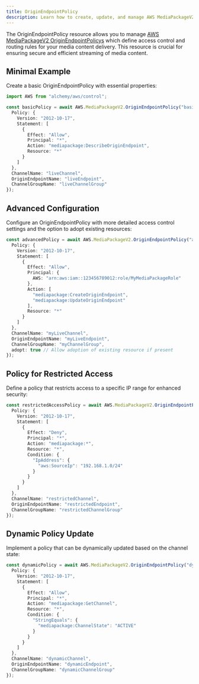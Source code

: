 ```yaml
---
title: OriginEndpointPolicy
description: Learn how to create, update, and manage AWS MediaPackageV2 OriginEndpointPolicys using Alchemy Cloud Control.
---
```


The OriginEndpointPolicy resource allows you to manage [AWS MediaPackageV2 OriginEndpointPolicys](https://docs.aws.amazon.com/mediapackagev2/latest/userguide/) which define access control and routing rules for your media content delivery. This resource is crucial for ensuring secure and efficient streaming of media content.

## Minimal Example

Create a basic OriginEndpointPolicy with essential properties:

```ts
import AWS from "alchemy/aws/control";

const basicPolicy = await AWS.MediaPackageV2.OriginEndpointPolicy("basicPolicy", {
  Policy: {
    Version: "2012-10-17",
    Statement: [
      {
        Effect: "Allow",
        Principal: "*",
        Action: "mediapackage:DescribeOriginEndpoint",
        Resource: "*"
      }
    ]
  },
  ChannelName: "liveChannel",
  OriginEndpointName: "liveEndpoint",
  ChannelGroupName: "liveChannelGroup"
});
```

## Advanced Configuration

Configure an OriginEndpointPolicy with more detailed access control settings and the option to adopt existing resources:

```ts
const advancedPolicy = await AWS.MediaPackageV2.OriginEndpointPolicy("advancedPolicy", {
  Policy: {
    Version: "2012-10-17",
    Statement: [
      {
        Effect: "Allow",
        Principal: {
          AWS: "arn:aws:iam::123456789012:role/MyMediaPackageRole"
        },
        Action: [
          "mediapackage:CreateOriginEndpoint",
          "mediapackage:UpdateOriginEndpoint"
        ],
        Resource: "*"
      }
    ]
  },
  ChannelName: "myLiveChannel",
  OriginEndpointName: "myLiveEndpoint",
  ChannelGroupName: "myChannelGroup",
  adopt: true // Allow adoption of existing resource if present
});
```

## Policy for Restricted Access

Define a policy that restricts access to a specific IP range for enhanced security:

```ts
const restrictedAccessPolicy = await AWS.MediaPackageV2.OriginEndpointPolicy("restrictedAccessPolicy", {
  Policy: {
    Version: "2012-10-17",
    Statement: [
      {
        Effect: "Deny",
        Principal: "*",
        Action: "mediapackage:*",
        Resource: "*",
        Condition: {
          "IpAddress": {
            "aws:SourceIp": "192.168.1.0/24"
          }
        }
      }
    ]
  },
  ChannelName: "restrictedChannel",
  OriginEndpointName: "restrictedEndpoint",
  ChannelGroupName: "restrictedChannelGroup"
});
```

## Dynamic Policy Update

Implement a policy that can be dynamically updated based on the channel state:

```ts
const dynamicPolicy = await AWS.MediaPackageV2.OriginEndpointPolicy("dynamicPolicy", {
  Policy: {
    Version: "2012-10-17",
    Statement: [
      {
        Effect: "Allow",
        Principal: "*",
        Action: "mediapackage:GetChannel",
        Resource: "*",
        Condition: {
          "StringEquals": {
            "mediapackage:ChannelState": "ACTIVE"
          }
        }
      }
    ]
  },
  ChannelName: "dynamicChannel",
  OriginEndpointName: "dynamicEndpoint",
  ChannelGroupName: "dynamicChannelGroup"
});
```